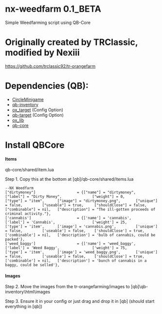 # nx-weedfarm 0.1_BETA
Simple Weedfarming script using QB-Core

# Originally created by TRClassic, modified by Nexiii
https://github.com/trclassic92/tr-orangefarm

# Dependencies (QB):
- [CircleMinigame](https://github.com/trclassic92/CircleMinigame)
- [qb-inventory](https://github.com/qbcore-framework/qb-inventory)
- [ox_target](https://github.com/overextended/ox_target) (Config Option)
- [qb-target](https://github.com/qbcore-framework/qb-target) (Config Option)
- [ox_lib](https://github.com/overextended/ox_lib)
- [qb-core](https://github.com/qbcore-framework/qb-core)


# Install QBCore
#### Items

qb-core/shared/item.lua

Step 1. Copy this at the bottom at [qb]/qb-core/shared/items.lua
```
--NX Weedfarm
["dirtymoney"]                   = {["name"] = "dirtymoney",                    ["label"] = "Dirty Money",              ["weight"] = 0,         ["type"] = "item",      ["image"] = "dirtymoney.png",       ["unique"] = false,		    ["useable"] = true,     ["shouldClose"] = false,   ["combinable"] = nil,   ["description"] = "The ill-gotten proceeds of criminal activity."},
['cannabis'] 					 = {['name'] = 'cannabis', 						['label'] = 'Cannabis', 				['weight'] = 25, 		['type'] = 'item', 		['image'] = 'cannabis.png', 		['unique'] = false, 		['useable'] = false, 	['shouldClose'] = true,	   ['combinable'] = nil,   ['description'] = 'bulb of cannabis, could be packed'},
['weed_baggy'] 			 	     = {['name'] = 'weed_baggy', 					['label'] = 'Weed Baggy', 			    ['weight'] = 75, 		['type'] = 'item', 		['image'] = 'weed_baggy.png', 		['unique'] = false, 		['useable'] = false, 	['shouldClose'] = true,	   ['combinable'] = nil,   ['description'] = 'bunch of cannabis in a baggy, could be selled'},

```
#### Images

Step 2. Move the images from the tr-orangefarming/images to [qb]\qb-inventory\html\images

Step 3. Ensure it in your config or just drag and drop it in [qb] (should start everything in [qb])
